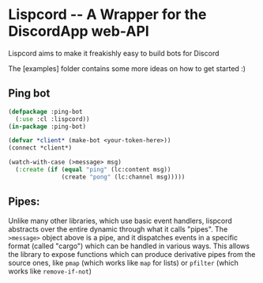 # Lispcord -- A Wrapper for the DiscordApp web-API

Lispcord aims to make it freakishly easy to build bots for Discord

The [examples] folder contains some more ideas on how to get started :)

## Ping bot
```lisp
(defpackage :ping-bot
  (:use :cl :lispcord))
(in-package :ping-bot)

(defvar *client* (make-bot <your-token-here>))
(connect *client*)

(watch-with-case (>message> msg)
  (:create (if (equal "ping" (lc:content msg))
               (create "pong" (lc:channel msg)))))
```

## Pipes:
Unlike many other libraries, which use basic event handlers, lispcord
abstracts over the entire dynamic through what it calls "pipes".
The `>message>` object above is a pipe, and it dispatches events in
a specific format (called "cargo")  which can be handled in various ways.
This allows the library to expose functions which can produce derivative
pipes from the source ones, like `pmap` (which works like `map` for lists)
or `pfilter` (which works like `remove-if-not`)